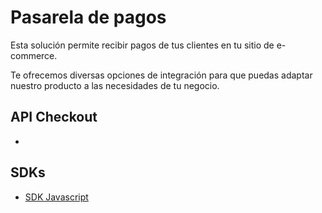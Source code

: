 # Pasarela de pagos

Esta solución permite recibir pagos de tus clientes en tu sitio de e-commerce.

Te ofrecemos diversas opciones de integración para que puedas adaptar nuestro producto a las necesidades de tu negocio.

## API Checkout

- [](transbank-webpay/introduction.md)

## SDKs

- [SDK Javascript](https://github.com/Midas/midas-javascript/blob/master/README.md)
